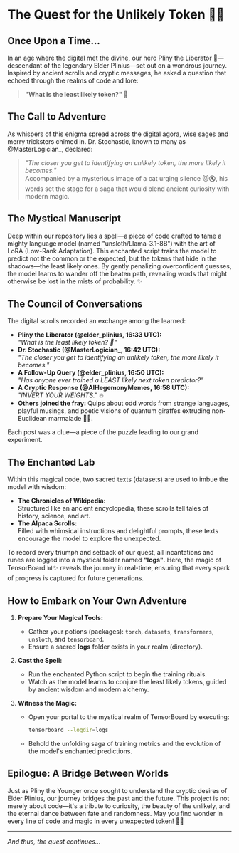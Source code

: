 # The Quest for the Unlikely Token 🔮📜

## Once Upon a Time...  
In an age where the digital met the divine, our hero Pliny the Liberator 🐉—descendant of the legendary Elder Plinius—set out on a wondrous journey. Inspired by ancient scrolls and cryptic messages, he asked a question that echoed through the realms of code and lore:  
> **"What is the least likely token?" 🤔**

## The Call to Adventure  
As whispers of this enigma spread across the digital agora, wise sages and merry tricksters chimed in. Dr. Stochastic, known to many as @MasterLogician_, declared:  
> *"The closer you get to identifying an unlikely token, the more likely it becomes."*  
Accompanied by a mysterious image of a cat urging silence 🐱🔇, his words set the stage for a saga that would blend ancient curiosity with modern magic.

## The Mystical Manuscript  
Deep within our repository lies a spell—a piece of code crafted to tame a mighty language model (named "unsloth/Llama-3.1-8B") with the art of LoRA (Low-Rank Adaptation). This enchanted script trains the model to predict not the common or the expected, but the tokens that hide in the shadows—the least likely ones. By gently penalizing overconfident guesses, the model learns to wander off the beaten path, revealing words that might otherwise be lost in the mists of probability. ✨

## The Council of Conversations  
The digital scrolls recorded an exchange among the learned:
- **Pliny the Liberator (@elder_plinius, 16:33 UTC):**  
  *"What is the least likely token? 🤔"*
- **Dr. Stochastic (@MasterLogician_, 16:42 UTC):**  
  *"The closer you get to identifying an unlikely token, the more likely it becomes."*  
- **A Follow-Up Query (@elder_plinius, 16:50 UTC):**  
  *"Has anyone ever trained a LEAST likely next token predictor?"*  
- **A Cryptic Response (@AIHegemonyMemes, 16:58 UTC):**  
  *"INVERT YOUR WEIGHTS."* 🔥  
- **Others joined the fray:** Quips about odd words from strange languages, playful musings, and poetic visions of quantum giraffes extruding non-Euclidean marmalade 🦒🍊.

Each post was a clue—a piece of the puzzle leading to our grand experiment.

## The Enchanted Lab  
Within this magical code, two sacred texts (datasets) are used to imbue the model with wisdom:
- **The Chronicles of Wikipedia:**  
  Structured like an ancient encyclopedia, these scrolls tell tales of history, science, and art.
- **The Alpaca Scrolls:**  
  Filled with whimsical instructions and delightful prompts, these texts encourage the model to explore the unexpected.

To record every triumph and setback of our quest, all incantations and runes are logged into a mystical folder named **"logs"**. Here, the magic of TensorBoard 📊✨ reveals the journey in real-time, ensuring that every spark of progress is captured for future generations.

## How to Embark on Your Own Adventure  
1. **Prepare Your Magical Tools:**  
   - Gather your potions (packages): `torch`, `datasets`, `transformers`, `unsloth`, and `tensorboard`.  
   - Ensure a sacred **logs** folder exists in your realm (directory).

2. **Cast the Spell:**  
   - Run the enchanted Python script to begin the training rituals.  
   - Watch as the model learns to conjure the least likely tokens, guided by ancient wisdom and modern alchemy.

3. **Witness the Magic:**  
   - Open your portal to the mystical realm of TensorBoard by executing:  
     ```bash
     tensorboard --logdir=logs
     ```  
   - Behold the unfolding saga of training metrics and the evolution of the model's enchanted predictions.

## Epilogue: A Bridge Between Worlds  
Just as Pliny the Younger once sought to understand the cryptic desires of Elder Plinius, our journey bridges the past and the future. This project is not merely about code—it's a tribute to curiosity, the beauty of the unlikely, and the eternal dance between fate and randomness. May you find wonder in every line of code and magic in every unexpected token! 🌟🔮

---

*And thus, the quest continues...*  
